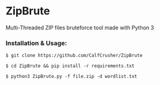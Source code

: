 # ZipBrute

Multi-Threaded ZIP files bruteforce tool made with Python 3 

### Installation & Usage:
`$ git clone https://github.com/CalfCrusher/ZipBrute`

`$ cd ZipBrute && pip install -r requirements.txt`

`$ python3 ZipBrute.py -f file.zip -d wordlist.txt`
